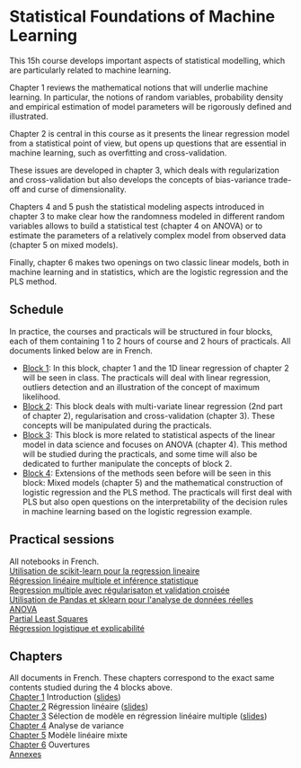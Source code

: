 # Statistical Foundations of Machine Learning

This 15h course develops important aspects of statistical modelling, which are particularly related to machine learning.

Chapter 1 reviews the mathematical notions that will underlie machine learning. In particular, the notions of random variables, probability density and empirical estimation of model parameters will be rigorously defined and illustrated.

Chapter 2 is central in this course as it presents the linear regression model from a statistical point of view, but opens up questions that are essential in machine learning, such as overfitting and cross-validation.

These issues are developed in chapter 3, which deals with regularization and cross-validation but also develops the concepts of bias-variance trade-off and curse of dimensionality.

Chapters 4 and 5 push the statistical modeling aspects introduced in chapter 3 to make clear how the randomness modeled in different random variables allows to build a statistical test (chapter 4 on ANOVA) or to estimate the parameters of a relatively complex model from observed data (chapter 5 on mixed models).

Finally, chapter 6 makes two openings on two classic linear models, both in machine learning and in statistics, which are the logistic regression and the PLS method.

## Schedule 

In practice, the courses and practicals will be structured in four blocks, each of them containing 1 to 2 hours of course and 2 hours of practicals. All documents linked below are in French.  

- [Block 1](https://github.com/SupaeroDataScience/stat-ml/blob/main/cours/Bloc1.pdf): In this block, chapter 1 and the 1D linear regression of chapter 2 will be seen in class. The practicals will deal with linear regression, outliers detection and an illustration of the concept of maximum likelihood.
- [Block 2](https://github.com/SupaeroDataScience/stat-ml/blob/main/cours/Bloc2.pdf): This block deals with multi-variate linear regression (2nd part of chapter 2), regularisation and cross-validation (chapter 3). These concepts will be manipulated during the practicals.
- [Block 3](https://github.com/SupaeroDataScience/stat-ml/blob/main/cours/Bloc3.pdf): This block is more related to statistical aspects of the linear model in data science and focuses on ANOVA (chapter 4). This method will be studied during the practicals, and some time will also be dedicated to further manipulate the concepts of block 2.  
- [Block 4](https://github.com/SupaeroDataScience/stat-ml/blob/main/cours/Bloc4.pdf): Extensions of the methods seen before will be seen in this block: Mixed models (chapter 5) and the mathematical construction of logistic regression and the PLS method. The practicals will first deal with PLS but also open questions on the interpretability of the decision rules in machine learning based on the logistic regression example.

## Practical sessions

All notebooks in French.  
[Utilisation de scikit-learn pour la regression lineaire](https://github.com/SupaeroDataScience/stat-ml/blob/main/tp/Exo1_SimpleRegression.ipynb)  
[Régression linéaire multiple et inférence statistique](https://github.com/SupaeroDataScience/stat-ml/blob/main/tp/Exo2_RegressionMultiple.ipynb)  
[Regression multiple avec régularisaton et validation croisée](https://github.com/SupaeroDataScience/stat-ml/blob/main/tp/Exo3_RegressionMultipleReg.ipynb)  
[Utilisation de Pandas et sklearn pour l'analyse de données réelles](https://github.com/SupaeroDataScience/stat-ml/blob/main/tp/Exo4_RealDataAnalysis.ipynb)  
[ANOVA](https://github.com/SupaeroDataScience/stat-ml/blob/main/tp/Exo5_ANOVA.ipynb)  
[Partial Least Squares](https://github.com/SupaeroDataScience/stat-ml/blob/main/tp/Exo6_PLSregression.ipynb)  
[Régression logistique et explicabilité](https://github.com/SupaeroDataScience/stat-ml/blob/main/tp/Exo7_RegressionLogistique.ipynb)  

## Chapters

All documents in French. These chapters correspond to the exact same contents studied during the 4 blocks above.  
[Chapter 1](https://github.com/SupaeroDataScience/stat-ml/blob/main/cours/Cours_Chap1.pdf) Introduction ([slides](https://github.com/SupaeroDataScience/stat-ml/blob/main/cours/ISAE22_FSML1.pdf))<br>
[Chapter 2](https://github.com/SupaeroDataScience/stat-ml/blob/main/cours/Cours_Chap2.pdf) Régression linéaire ([slides](https://github.com/SupaeroDataScience/stat-ml/blob/main/cours/ISAE22_FSML2.pdf))<br>
[Chapter 3](https://github.com/SupaeroDataScience/stat-ml/blob/main/cours/Cours_Chap3.pdf) Sélection de modèle en régression linéaire multiple ([slides](https://github.com/SupaeroDataScience/stat-ml/blob/main/cours/ISAE22_FSML3.pdf)) <br>
[Chapter 4](https://github.com/SupaeroDataScience/stat-ml/blob/main/cours/Cours_Chap4.pdf) Analyse de variance  <br>
[Chapter 5](https://github.com/SupaeroDataScience/stat-ml/blob/main/cours/Cours_Chap5.pdf) Modèle linéaire mixte  <br>
[Chapter 6](https://github.com/SupaeroDataScience/stat-ml/blob/main/cours/Cours_Chap6.pdf) Ouvertures <br> 
[Annexes](https://github.com/SupaeroDataScience/stat-ml/blob/main/cours/Cours_Chap7_Annexe.pdf)
